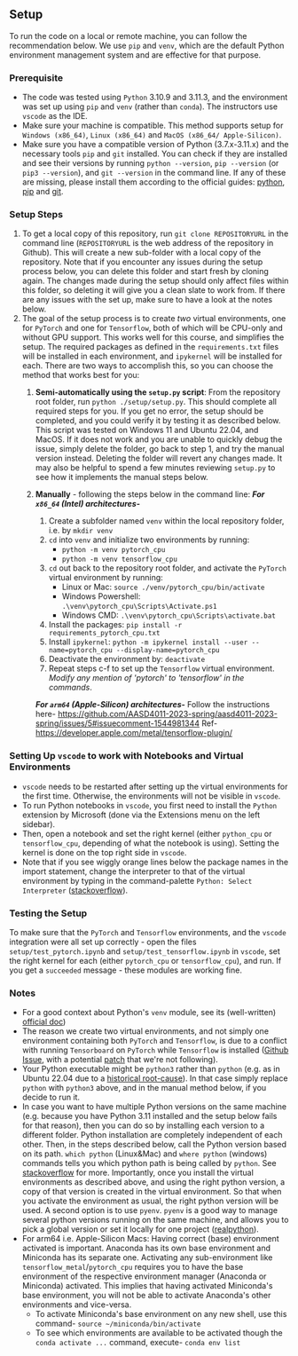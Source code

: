 ## Setup
To run the code on a local or remote machine, you can follow the recommendation below.
We use `pip` and `venv`, which are the default Python environment management system and are effective for that purpose.
### Prerequisite
* The code was tested using `Python` 3.10.9 and 3.11.3, and the environment was set up using `pip` and `venv` (rather than `conda`). The instructors use `vscode` as the IDE.
* Make sure your machine is compatible. This method supports setup for `Windows (x86_64)`, `Linux (x86_64)` and `MacOS (x86_64/ Apple-Silicon)`.
* Make sure you have a compatible version of Python (3.7.x-3.11.x) and the necessary tools `pip` and `git` installed. You can check if they are installed and see their versions by running `python --version`, `pip --version` (or `pip3 --version`), and `git --version` in the command line. If any of these are missing, please install them according to the official guides: [python](https://www.python.org/downloads/), [pip](https://pip.pypa.io/en/stable/installation/) and [git](https://git-scm.com/book/en/v2/Getting-Started-Installing-Git).
### Setup Steps
1. To get a local copy of this repository, run `git clone REPOSITORYURL` in the command line (`REPOSITORYURL` is the web address of the repository in Github). This will create a new sub-folder with a local copy of the repository. Note that if you encounter any issues during the setup process below, you can delete this folder and start fresh by cloning again. The changes made during the setup should only affect files within this folder, so deleting it will give you a clean slate to work from. If there are any issues with the set up, make sure to have a look at the notes below.
2. The goal of the setup process is to create _two_ virtual environments, one for `PyTorch` and one for `Tensorflow`, both of which will be CPU-only and without GPU support. This works well for this course, and simplifies the setup. The required packages as defined in the `requirements.txt` files will be installed in each environment, and `ipykernel` will be installed for each. There are two ways to accomplish this, so you can choose the method that works best for you:
    1. **Semi-automatically using the `setup.py` script**: From the repository root folder, run `python ./setup/setup.py`. This should complete all required steps for you. If you get no error, the setup should be completed, and you could verify it by testing it as described below. This script was tested on Windows 11 and Ubuntu 22.04, and MacOS. If it does not work and you are unable to quickly debug the issue, simply delete the folder, go back to step 1, and try the manual version instead. Deleting the folder will revert any changes made. It may also be helpful to spend a few minutes reviewing `setup.py` to see how it implements the manual steps below.
    2. **Manually** - following the steps below in the command line:
        ***For `x86_64` (Intel) architectures-***
        1. Create a subfolder named `venv` within the local repository folder, i.e. by `mkdir venv`
        2. `cd` into `venv` and initialize two environments by running:
            * `python -m venv pytorch_cpu`
            * `python -m venv tensorflow_cpu`
        3. `cd` out back to the repository root folder, and activate the `PyTorch` virtual environment by running:
            * Linux or Mac: `source ./venv/pytorch_cpu/bin/activate` 
            * Windows Powershell: `.\venv\pytorch_cpu\Scripts\Activate.ps1`
            * Windows CMD: `.\venv\pytorch_cpu\Scripts\activate.bat`
         4. Install the packages: `pip install -r requirements_pytorch_cpu.txt`
         5. Install `ipykernel`: `python -m ipykernel install --user --name=pytorch_cpu --display-name=pytorch_cpu`
         6. Deactivate the environment by: `deactivate`
         6. Repeat steps c-f to set up the `Tensorflow` virtual environment. _Modify any mention of 'pytorch' to 'tensorflow' in the commands_.
        
        ***For `arm64` (Apple-Silicon) architectures-***
        Follow the instructions here- https://github.com/AASD4011-2023-spring/aasd4011-2023-spring/issues/5#issuecomment-1544981344
            Ref- https://developer.apple.com/metal/tensorflow-plugin/


### Setting Up `vscode` to work with Notebooks and Virtual Environments
* `vscode` needs to be restarted after setting up the virtual environments for the first time. Otherwise, the environments will not be visible in `vscode`.
* To run Python notebooks in `vscode`, you first need to install the `Python` extension by Microsoft (done via the Extensions menu on the left sidebar).
* Then, open a notebook and set the right kernel (either `python_cpu` or `tensorflow_cpu`, depending of what the notebook is using). Setting the kernel is done on the top right side in `vscode`. 
* Note that if you see wiggly orange lines below the package names in the import statement, change the interpreter to that of the virtual environment by typing in the command-palette `Python: Select Interpreter` ([stackoverflow](https://stackoverflow.com/a/72721797/10006823)).

### Testing the Setup
To make sure that the `PyTorch` and `Tensorflow` environments, and the `vscode` integration were all set up correctly - open the files `setup/test_pytorch.ipynb` and `setup/test_tensorflow.ipynb` in `vscode`, set the right kernel for each (either `pytorch_cpu` or `tensorflow_cpu`), and run. If you get a `succeeded` message - these modules are working fine. 

### Notes
* For a good context about Python's `venv` module, see its (well-written) [official doc](https://docs.python.org/3/tutorial/venv.html))
* The reason we create two virtual environments, and not simply one environment containing both `PyTorch` and `Tensorflow`, is due to a conflict with running `Tensorboard` on `PyTorch` while `Tensorflow` is installed  ([Github Issue](https://github.com/pytorch/pytorch/issues/30966#issuecomment-576261087), with a potential [patch](https://github.com/pytorch/pytorch/issues/30966#issuecomment-582747929) that we're not following).
* Your Python executable might be `python3` rather than `python` (e.g. as in Ubuntu 22.04 due to a [historical root-cause](https://itsfoss.com/python-not-found-ubuntu/#:~:text=It's%20because%20the%20Python%20language,available%20as%20python%20package%2Fexecutable.)). In that case simply replace `python` with `python3` above, and in the manual method below, if you decide to run it.
* In case you want to have multiple Python versions on the same machine (e.g. because you have Python 3.11 installed and the setup below fails for that reason), then you can do so by installing each version to a different folder. Python installation are completely independent of each other. Then, in the steps described below, call the Python version based on its path. `which python` (Linux&Mac) and `where python` (windows) commands tells you which python path is being called by `python`. See [stackoverflow](https://stackoverflow.com/questions/2547554/multiple-python-versions-on-the-same-machine) for more. Importantly, once you install the virtual environments as described above, and using the right python version, a copy of that version is created in the virtual environment. So that when you activate the environment as usual, the right python version will be used. A second option is to use `pyenv`. `pyenv` is a good way to manage several python versions running on the same machine, and allows you to pick a global version or set it locally for one project ([realpython](https://realpython.com/intro-to-pyenv/)).
* For arm64 i.e. Apple-Silicon Macs: Having correct (base) environment activated is important. Anaconda has its own base environment and Miniconda has its separate one. Activating any sub-environment like `tensorflow_metal`/`pytorch_cpu` requires you to have the base environment of the respective environment manager (Anaconda or Miniconda) activated. This implies that having activated Miniconda's base environment, you will not be able to activate Anaconda's other environments and vice-versa.
  * To activate Miniconda's base environment on any new shell, use this command- `source ~/miniconda/bin/activate`
  * To see which environments are available to be activated though the `conda activate ...` command, execute- `conda env list`